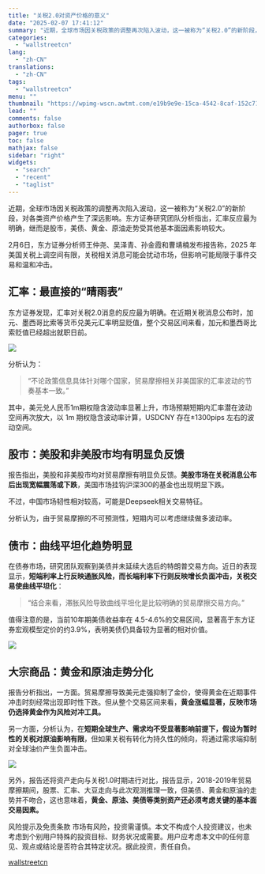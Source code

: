 ```yaml
---
title: "关税2.0对资产价格的意义"
date: "2025-02-07 17:41:12"
summary: "近期，全球市场因关税政策的调整再次陷入波动，这一被称为“关税2.0”的新阶段，对各类资产价格产生了深..."
categories:
  - "wallstreetcn"
lang:
  - "zh-CN"
translations:
  - "zh-CN"
tags:
  - "wallstreetcn"
menu: ""
thumbnail: "https://wpimg-wscn.awtmt.com/e19b9e9e-15ca-4542-8caf-152c7113d70d.jpeg"
lead: ""
comments: false
authorbox: false
pager: true
toc: false
mathjax: false
sidebar: "right"
widgets:
  - "search"
  - "recent"
  - "taglist"
---
```


近期，全球市场因关税政策的调整再次陷入波动，这一被称为“关税2.0”的新阶段，对各类资产价格产生了深远影响。东方证券研究团队分析指出，汇率反应最为明确，继而是股市，美债、黄金、原油走势受其他基本面因素影响较大。

2月6日，东方证券分析师王仲尧、吴泽青、孙金霞和曹靖楠发布报告称，2025 年美国关税上调空间有限，关税相关消息可能会扰动市场，但影响可能局限于事件交易和温和冲击。

汇率：最直接的“晴雨表”
------------

东方证券发现，汇率对关税2.0消息的反应最为明确。在近期关税消息公布时，加元、墨西哥比索等货币兑美元汇率明显贬值，整个交易区间来看，加元和墨西哥比索贬值已经超出就职日前。

![](https://wpimg-wscn.awtmt.com/6fdb586f-c02f-49c7-9da6-fb05911e283d.png)

分析认为：

> “不论政策信息具体针对哪个国家，贸易摩擦相关非美国家的汇率波动的节奏基本一致。”

其中，美元兑人民币1m期权隐含波动率显著上升，市场预期短期内汇率潜在波动空间再次放大，以 1m 期权隐含波动率计算，USDCNY 存在±1300pips 左右的波动空间。

股市：美股和非美股市均有明显负反馈
-----------------

报告指出，美股和非美股市均对贸易摩擦有明显负反馈。**美股市场在关税消息公布后出现宽幅震荡或下跌**，美国市场挂钩沪深300的基金也出现明显下跌。

不过，中国市场韧性相对较高，可能是Deepseek相关交易特征。

分析认为，由于贸易摩擦的不可预测性，短期内可以考虑继续做多波动率。

债市：曲线平坦化趋势明显
------------

在债券市场，研究团队观察到美债并未延续大选后的特朗普交易方向。近日的表现显示，**短端利率上行反映通胀风险，而长端利率下行则反映增长负面冲击，关税交易使曲线平坦化**：

> “结合来看，滞胀风险导致曲线平坦化是比较明确的贸易摩擦交易方向。”

值得注意的是，当前10年期美债收益率在 4.5-4.6%的交易区间，显著高于东方证券宏观模型定价的约3.9%，表明美债仍具备较为显著的相对价值。

![](https://wpimg-wscn.awtmt.com/778b6260-3566-40b0-9a8b-14ed3553130d.png)

大宗商品：黄金和原油走势分化
--------------

报告分析指出，一方面。贸易摩擦导致美元走强抑制了金价，使得黄金在近期事件冲击时刻经常出现即时性下跌。但从整个交易区间来看，**黄金涨幅显著，反映市场仍选择黄金作为风险对冲工具。**

另一方面，分析认为，在**短期全球生产、需求均不受显著影响前提下，假设为暂时性的关税对原油影响有限**，但如果关税有转化为持久性的倾向，将通过需求端抑制对全球油价产生负面冲击。

![](https://wpimg-wscn.awtmt.com/ffa03e14-804e-4369-9e5d-90887079e300.png)

另外，报告还将资产走向与关税1.0时期进行对比，报告显示，2018-2019年贸易摩擦期间，股票、汇率、大豆走向与此次观测推理一致，但美债、黄金和原油的走势并不吻合，这也意味着，**黄金、原油、美债等类别资产还必须考虑关键的基本面交易因素。**

风险提示及免责条款
市场有风险，投资需谨慎。本文不构成个人投资建议，也未考虑到个别用户特殊的投资目标、财务状况或需要。用户应考虑本文中的任何意见、观点或结论是否符合其特定状况。据此投资，责任自负。

[wallstreetcn](https://wallstreetcn.com/articles/3740562)
